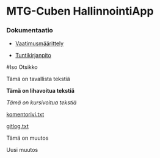 # MTG-Cuben HallinnointiApp

### Dokumentaatio

 - [Vaatimusmäärittely](https://github.com/EeroAnt/ot-harjoitusty-/blob/main/MTG-Cube-App/dokumentaatio/vaatimusmaarittely.md)

 - [Tuntikirjanpito](https://github.com/EeroAnt/ot-harjoitusty-/blob/main/MTG-Cube-App/dokumentaatio/tuntikirjanpito.md)
















#Iso Otsikko

Tämä on tavallista tekstiä

__Tämä on lihavoitua tekstiä__

_Tämä on kursivoitua tekstiä_

[komentorivi.txt](https://github.com/EeroAnt/ot-harjoitusty-/blob/main/laskarit/viikko1/komentorivi.txt)

[gitlog.txt](https://github.com/EeroAnt/ot-harjoitusty-/blob/main/laskarit/viikko1/gitlog.txt)

Tämä on muutos

Uusi muutos
